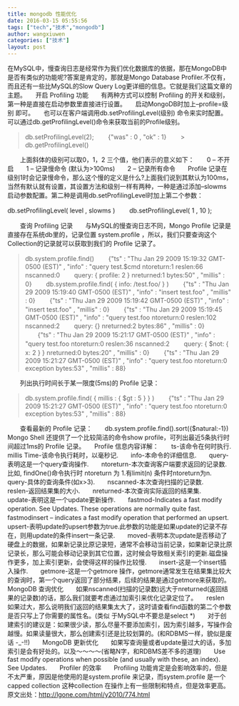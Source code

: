 ```yaml
---
title: mongodb 性能优化
date: 2016-03-15 05:55:56
tags: ["tech","技术","mongodb"]
author: wangxiuwen
categories: ["技术"]
layout: post
---
```


在MySQL中，慢查询日志是经常作为我们优化数据库的依据，那在MongoDB中是否有类似的功能呢?答案是肯定的，那就是Mongo Database Profiler.不仅有，而且还有一些比MySQL的Slow Query Log更详细的信息。它就是我们这篇文章的主题。　　开启 Profiling 功能　　有两种方式可以控制 Profiling 的开关和级别，第一种是直接在启动参数里直接进行设置。　　启动MongoDB时加上–profile=级别 即可。　　也可以在客户端调用db.setProfilingLevel(级别) 命令来实时配置。可以通过db.getProfilingLevel()命令来获取当前的Profile级别。

> db.setProfilingLevel(2); 
　　{"was" : 0 , "ok" : 1} 
　　> db.getProfilingLevel()

　　上面斜体的级别可以取0，1，2 三个值，他们表示的意义如下：　　0 – 不开启　　1 – 记录慢命令 (默认为>100ms)　　2 – 记录所有命令　　Profile 记录在级别1时会记录慢命令，那么这个慢的定义是什么?上面我们说到其默认为100ms，当然有默认就有设置，其设置方法和级别一样有两种，一种是通过添加–slowms启动参数配置。第二种是调用db.setProfilingLevel时加上第二个参数：

db.setProfilingLevel( level , slowms ) 
　　db.setProfilingLevel( 1 , 10 );

　　查询 Profiling 记录　　与MySQL的慢查询日志不同，Mongo Profile 记录是直接存在系统db里的，记录位置 system.profile ，所以，我们只要查询这个Collection的记录就可以获取到我们的 Profile 记录了。

> db.system.profile.find() 
　　{"ts" : "Thu Jan 29 2009 15:19:32 GMT-0500 (EST)" , "info" : "query test.$cmd ntoreturn:1 reslen:66 nscanned:0 
　　query: { profile: 2 } nreturned:1 bytes:50" , "millis" : 0} 
　　db.system.profile.find( { info: /test.foo/ } ) 
　　{"ts" : "Thu Jan 29 2009 15:19:40 GMT-0500 (EST)" , "info" : "insert test.foo" , "millis" : 0} 
　　{"ts" : "Thu Jan 29 2009 15:19:42 GMT-0500 (EST)" , "info" : "insert test.foo" , "millis" : 0} 
　　{"ts" : "Thu Jan 29 2009 15:19:45 GMT-0500 (EST)" , "info" : "query test.foo ntoreturn:0 reslen:102 nscanned:2 
　　query: {} nreturned:2 bytes:86" , "millis" : 0} 
　　{"ts" : "Thu Jan 29 2009 15:21:17 GMT-0500 (EST)" , "info" : "query test.foo ntoreturn:0 reslen:36 nscanned:2 
　　query: { $not: { x: 2 } } nreturned:0 bytes:20" , "millis" : 0} 
　　{"ts" : "Thu Jan 29 2009 15:21:27 GMT-0500 (EST)" , "info" : "query test.foo ntoreturn:0 exception bytes:53" , "millis" : 88}

　　列出执行时间长于某一限度(5ms)的 Profile 记录：

> db.system.profile.find( { millis : { $gt : 5 } } ) 
　　{"ts" : "Thu Jan 29 2009 15:21:27 GMT-0500 (EST)" , "info" : "query test.foo ntoreturn:0 exception bytes:53" , "millis" : 88}

　　查看最新的 Profile 记录：　　db.system.profile.find().sort({$natural:-1})　　Mongo Shell 还提供了一个比较简洁的命令show profile，可列出最近5条执行时间超过1ms的 Profile 记录。　　Profile 信息内容详解：　　ts-该命令在何时执行.　　millis Time-该命令执行耗时，以毫秒记.　　info-本命令的详细信息.　　query-表明这是一个query查询操作.　　ntoreturn-本次查询客户端要求返回的记录数.比如, findOne()命令执行时 ntoreturn 为 1.有limit(n) 条件时ntoreturn为n.　　query-具体的查询条件(如x>3).　　nscanned-本次查询扫描的记录数.　　reslen-返回结果集的大小.　　nreturned-本次查询实际返回的结果集.　　update-表明这是一个update更新操作.　　fastmod-Indicates a fast modify operation. See Updates. These operations are normally quite fast.　　fastmodinsert – indicates a fast modify operation that performed an upsert.　　upsert-表明update的upsert参数为true.此参数的功能是如果update的记录不存在，则用update的条件insert一条记录.　　moved-表明本次update是否移动了硬盘上的数据，如果新记录比原记录短，通常不会移动当前记录，如果新记录比原记录长，那么可能会移动记录到其它位置，这时候会导致相关索引的更新.磁盘操作更多，加上索引更新，会使得这样的操作比较慢.　　insert-这是一个insert插入操作.　　getmore-这是一个getmore 操作，getmore通常发生在结果集比较大的查询时，第一个query返回了部分结果，后续的结果是通过getmore来获取的。　　MongoDB 查询优化　　如果nscanned(扫描的记录数)远大于nreturned(返回结果的记录数)的话，那么我们就要考虑通过加索引来优化记录定位了。　　reslen 如果过大，那么说明我们返回的结果集太大了，这时请查看find函数的第二个参数是否只写上了你需要的属性名。(类似 于MySQL中不要总是select *)　　对于创建索引的建议是：如果很少读，那么尽量不要添加索引，因为索引越多，写操作会越慢。如果读量很大，那么创建索引还是比较划算的。(和RDBMS一样，貌似是废话 -_-!!)　　MongoDB 更新优化　　如果写查询量或者update量过大的话，多加索引是会有好处的。以及～～～～(省略N字，和RDBMS差不多的道理)　　Use fast modify operations when possible (and usually with these, an index). See Updates.　　Profiler 的效率　　Profiling 功能肯定是会影响效率的，但是不太严重，原因是他使用的是system.profile 来记录，而system.profile 是一个capped collection 这种collection 在操作上有一些限制和特点，但是效率更高。原文出处：http://lgone.com/html/y2010/774.html

